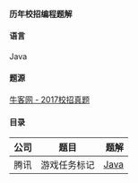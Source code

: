 #### 历年校招编程题解

#### 语言
Java

#### 题源
[牛客网 - 2017校招真题](https://www.nowcoder.com/ta/2017test)

#### 目录

| 公司 | 题目 | 题解 | 
| - | - | -: | 
| 腾讯 | 游戏任务标记 | [Java]() |

